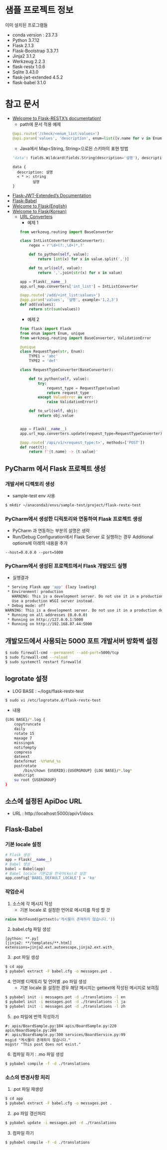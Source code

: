 # 샘플 프로젝트 정보
이미 설치된 프로그램들
* conda version : 23.7.3
* Python 3.7.12
* Flask 2.1.3
* Flask-Bootstrap 3.3.7.1
* Jinja2 3.1.2
* Werkzeug 2.2.3
* flask-restx 1.0.6
* Sqlite 3.43.0
* flask-jwt-extended 4.5.2
* flask-babel 3.1.0

# 참고 문서
- [Welcome to Flask-RESTX’s documentation!](https://flask-restx.readthedocs.io/en/latest/index.html)
  - path에 문서 적용 예제
  ```python
  @api.route('/check/<enum_list:values>')
  @api.param('values', 'description', enum=list([v.name for v in Enums]), example='예제')
  ```
  - Java에서 Map<String, String>으로된 스키마의 표현 방법
  ```python
  'data': fields.Wildcard(fields.String(description='설명'), description='설명')
  ```
  ```text
  data {
    description: 설명
    < * >: string
           설명
  }
  ```
- [Flask-JWT-Extended’s Documentation](https://flask-jwt-extended.readthedocs.io/en/stable/)
- [Flask-Babel](https://python-babel.github.io/flask-babel/)
- [Welcome to Flask(English)](https://flask-docs.readthedocs.io/en/latest/)
- [Welcome to Flask(Korean)](https://flask-docs-kr.readthedocs.io/ko/latest/)
  - [URL Converters](https://exploreflask.com/en/latest/views.html#custom-converters)
    - 예제 1
    ```python
    from werkzeug.routing import BaseConverter
  
    class IntListConverter(BaseConverter):
        regex = r'\d+(?:,\d+)*,?'
  
        def to_python(self, value):
            return [int(x) for x in value.split(',')]
  
        def to_url(self, value):
            return ','.join(str(x) for x in value)
    ```
    ```python
    app = Flask(__name__)
    app.url_map.converters['int_list'] = IntListConverter
    ```
    ```python
    @app.route('/add/<int_list:values>')
    @app.param('values', '설명', example='1,2,3')
    def add(values):
        return str(sum(values))
    ```
    - 예제 2
    ```python
    from flask import Flask
    from enum import Enum, unique
    from werkzeug.routing import BaseConverter, ValidationError
  
    @unique
    class RequestType(str, Enum):
        TYPE1 = 'abc'
        TYPE2 = 'def'
  
    class RequestTypeConverter(BaseConverter):
  
        def to_python(self, value):
            try:
                request_type = RequestType(value)
                return request_type
            except ValueError as err:
                raise ValidationError()
  
        def to_url(self, obj):
            return obj.value
  
  
    app = Flask(__name__)
    app.url_map.converters.update(request_type=RequestTypeConverter)
  
    @app.route('/api/v1/<request_type:t>', methods=['POST'])
    def root(t):
        return f'{t.name} -> {t.value}'
    ```

## PyCharm 에서 Flask 프로젝트 생성
### 개발서버 디렉토리 생성
* sample-test env 사용

```bash
$ mkdir ~/anaconda3/envs/sample-test/project/flask-restx-test
```

### PyCharm에서 생성한 디릭토리와 연동하여 Flask 프로젝트 생성
* PyCharm 과 연동하는 부분의 설명은 생략
* Run/Debug Configuration에서 Flask Server 로 실행하는 경우 Additional options에 아래의 내용을 추가

```text
--host=0.0.0.0 --port=5000
```

### PyCharm에서 생성된 프로젝트에서 Flask 개발모드 실행
* 실행결과

```bash
 * Serving Flask app 'app' (lazy loading)
 * Environment: production
   WARNING: This is a development server. Do not use it in a production deployment.
   Use a production WSGI server instead.
 * Debug mode: off
WARNING: This is a development server. Do not use it in a production deployment. Use a production WSGI server instead.
 * Running on all addresses (0.0.0.0)
 * Running on http://127.0.0.1:5000
 * Running on http://192.168.87.44:5000
```

## 개발모드에서 사용되는 5000 포트 개발서버 방화벽 설정

```bash
$ sudo firewall-cmd --permanent --add-port=5000/tcp
$ sudo firewall-cmd --reload
$ sudo systemctl restart firewalld
```

## logrotate 설정
* LOG BASE : ~/logs/flask-restx-test

```bash
$ sudo vi /etc/logrotate.d/flask-restx-test
```

* 내용

```bash
{LOG BASE}/*.log {
    copytruncate
    daily
    rotate 15
    maxage 7
    missingok
    notifempty
    compress
    dateext
    dateformat -%Y%m%d_%s
    postrotate
        /bin/chown {USERID}:{USERGROUP} {LOG BASE}/*.log*
    endscript
    su root {USERGROUP}
}
```

## 소스에 설정된 ApiDoc URL
* URL : http://localhost:5000/api/v1/docs

## Flask-Babel
### 기본 locale 설정

```python
# Flask 생성
app = Flask(__name__)
# Babel 생성
babel = Babel(app)
# Babel locale 기본값을 한국어(ko)로 설정
app.config['BABEL_DEFAULT_LOCALE'] = 'ko'
```

### 작업순서

1. 소스에 각 메시지 작성
   * 기본 locale 로 설정한 언어로 메시지를 작성 할 것

```python
raise NotFound(gettext(u'게시물이 존재하지 않습니다.'))
```

2. babel.cfg 파일 생성

```text
[python: **.py]
[jinja2: **/templates/**.html]
extensions=jinja2.ext.autoescape,jinja2.ext.with_
```

3. .pot 파일 생성

```bash
$ cd app
$ pybabel extract -F babel.cfg -o messages.pot .
```

4. 언어별 디렉토리 및 언어별 .po 파일 생성
   * 기본 locale 을 설정한 경우 해당 메시지는 gettext에 작성된 메시지로 보여짐

```bash
$ pybabel init -i messages.pot -d ./translations -l en
$ pybabel init -i messages.pot -d ./translations -l ja
$ pybabel init -i messages.pot -d ./translations -l zh
```

5. .po 파일에 번역 작성하기

```text
#: apis/BoardSample.py:184 apis/BoardSample.py:220 apis/BoardSample.py:280
#: apis/BoardSample.py:300 services/BoardService.py:99
msgid "게시물이 존재하지 않습니다."
msgstr "This post does not exist."
```

6. 컴파일 하기 : .mo 파일 생성

```bash
$ pybabel compile -f -d ./translations
```

### 소스의 변경사항 처리
1. .pot 파일 재생성

```bash
$ cd app
$ pybabel extract -F babel.cfg -o messages.pot .
```

2. .po 파일 갱신처리

```bash
$ pybabel update -i messages.pot -d ./translations
```

3. 컴파일 하기

```bash
$ pybabel compile -f -d ./translations
```
